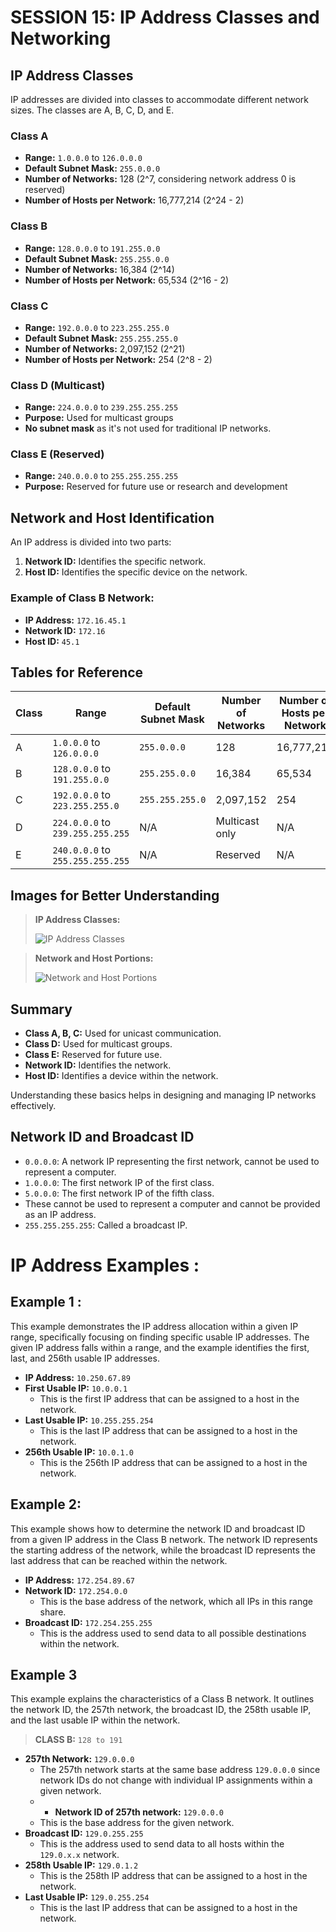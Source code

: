 # SESSION 15: IP Address Classes and Networking

## IP Address Classes

IP addresses are divided into classes to accommodate different network sizes. The classes are A, B, C, D, and E.

### Class A
- **Range:** `1.0.0.0` to `126.0.0.0`
- **Default Subnet Mask:** `255.0.0.0`
- **Number of Networks:** 128 (2^7, considering network address 0 is reserved)
- **Number of Hosts per Network:** 16,777,214 (2^24 - 2)

### Class B
- **Range:** `128.0.0.0` to `191.255.0.0`
- **Default Subnet Mask:** `255.255.0.0`
- **Number of Networks:** 16,384 (2^14)
- **Number of Hosts per Network:** 65,534 (2^16 - 2)

### Class C
- **Range:** `192.0.0.0` to `223.255.255.0`
- **Default Subnet Mask:** `255.255.255.0`
- **Number of Networks:** 2,097,152 (2^21)
- **Number of Hosts per Network:** 254 (2^8 - 2)

### Class D (Multicast)
- **Range:** `224.0.0.0` to `239.255.255.255`
- **Purpose:** Used for multicast groups
- **No subnet mask** as it's not used for traditional IP networks.

### Class E (Reserved)
- **Range:** `240.0.0.0` to `255.255.255.255`
- **Purpose:** Reserved for future use or research and development

## Network and Host Identification

An IP address is divided into two parts:
1. **Network ID:** Identifies the specific network.
2. **Host ID:** Identifies the specific device on the network.

### Example of Class B Network:
- **IP Address:** `172.16.45.1`
- **Network ID:** `172.16`
- **Host ID:** `45.1`

## Tables for Reference

| Class | Range | Default Subnet Mask | Number of Networks | Number of Hosts per Network |
|-------|-------|---------------------|--------------------|----------------------------|
| A     | `1.0.0.0` to `126.0.0.0` | `255.0.0.0` | 128 | 16,777,214 |
| B     | `128.0.0.0` to `191.255.0.0` | `255.255.0.0` | 16,384 | 65,534 |
| C     | `192.0.0.0` to `223.255.255.0` | `255.255.255.0` | 2,097,152 | 254 |
| D     | `224.0.0.0` to `239.255.255.255` | N/A | Multicast only | N/A |
| E     | `240.0.0.0` to `255.255.255.255` | N/A | Reserved | N/A |

## Images for Better Understanding

> **IP Address Classes:**
>
> ![IP Address Classes](https://raw.github.com/karthikeya03/IMAGES/JustMain/2.jpeg)

> **Network and Host Portions:**
>
> ![Network and Host Portions](https://raw.github.com/karthikeya03/IMAGES/JustMain/1.gif)

## Summary

- **Class A, B, C:** Used for unicast communication.
- **Class D:** Used for multicast groups.
- **Class E:** Reserved for future use.
- **Network ID:** Identifies the network.
- **Host ID:** Identifies a device within the network.

Understanding these basics helps in designing and managing IP networks effectively.

## Network ID and Broadcast ID

- `0.0.0.0`: A network IP representing the first network, cannot be used to represent a computer.
- `1.0.0.0`: The first network IP of the first class.
- `5.0.0.0`: The first network IP of the fifth class.
- These cannot be used to represent a computer and cannot be provided as an IP address.
- `255.255.255.255`: Called a broadcast IP.

# IP Address Examples :

## Example 1 :
This example demonstrates the IP address allocation within a given IP range, specifically focusing on finding specific usable IP addresses. The given IP address falls within a range, and the example identifies the first, last, and 256th usable IP addresses.

- **IP Address:** `10.250.67.89`
- **First Usable IP:** `10.0.0.1`
  - This is the first IP address that can be assigned to a host in the network.
- **Last Usable IP:** `10.255.255.254`
  - This is the last IP address that can be assigned to a host in the network.
- **256th Usable IP:** `10.0.1.0`
  - This is the 256th IP address that can be assigned to a host in the network.

## Example 2:
This example shows how to determine the network ID and broadcast ID from a given IP address in the Class B network. The network ID represents the starting address of the network, while the broadcast ID represents the last address that can be reached within the network.

- **IP Address:** `172.254.89.67`
- **Network ID:** `172.254.0.0`
  - This is the base address of the network, which all IPs in this range share.
- **Broadcast ID:** `172.254.255.255`
  - This is the address used to send data to all possible destinations within the network.

## Example 3
This example explains the characteristics of a Class B network. It outlines the network ID, the 257th network, the broadcast ID, the 258th usable IP, and the last usable IP within the network.

> **CLASS B:** `128 to 191`

- **257th Network:** `129.0.0.0`
  - The 257th network starts at the same base address `129.0.0.0` since network IDs do not change with individual IP assignments within a given network.
  -  - **Network ID of 257th network:** `129.0.0.0`
  - This is the base address for the given network.
- **Broadcast ID:** `129.0.255.255`
  - This is the address used to send data to all hosts within the `129.0.x.x` network.
- **258th Usable IP:** `129.0.1.2`
  - This is the 258th IP address that can be assigned to a host in the network.
- **Last Usable IP:** `129.0.255.254`
  - This is the last IP address that can be assigned to a host in the network.
